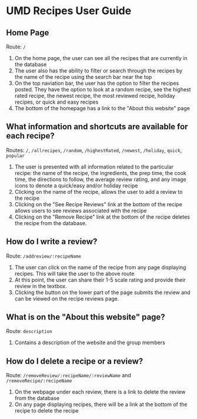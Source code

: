 # UMD Recipes User Guide

## Home Page 
Route: `/`
1. On the home page, the user can see all the recipes that are currently in the database
2. The user also has the ability to filter or search through the recipes by the name of the recipe using the search bar near the top
3. On the top naviation bar, the user has the option to filter the recipes posted. They have the option to look at a random recipe, see the highest rated recipe, the newest recipe, the most reviewed recipe, holiday recipes, or quick and easy recipes
4. The bottom of the homepage has a link to the "About this website" page
## What information and shortcuts are available for each recipe?
Routes: `/`, `/allrecipes`, `/random`, `/highestRated`, `/newest`, `/holiday`, `quick`, `popular`
1. The user is presented with all information related to the particular recipe: the name of the recipe, the ingredients, the prep time, the cook time, the directions to follow, the average review rating, and any image icons to denote a quick/easy and/or holiday recipe
2. Clicking on the name of the recipe, allows the user to add a review to the recipe
3. Clicking on the "See Recipe Reviews" link at the bottom of the recipe allows users to see reviews associated with the recipe
4. Clicking on the "Remove Recipe" link at the bottom of the recipe deletes the recipe from the database.
## How do I write a review?
Route: `/addreview/:recipeName`
1. The user can click on the name of the recipe from any page displaying recipes. This will take the user to the above route
2. At this point, the user can share their 1-5 scale rating and provide their review in the textbox.
3. Clicking the button on the lower part of the page submits the review and can be viewed on the recipe reviews page.
## What is on the "About this website" page?
Route: `description`
1. Contains a description of the website and the group members

## How do I delete a recipe or a review?
Route: `/removeReview/:recipeName/:reviewName` and `/removeRecipe/:recipeName`
1. On the webpage under each review, there is a link to delete the review from the database
2. On any page displaying recipes, there will be a link at the bottom of the recipe to delete the recipe

